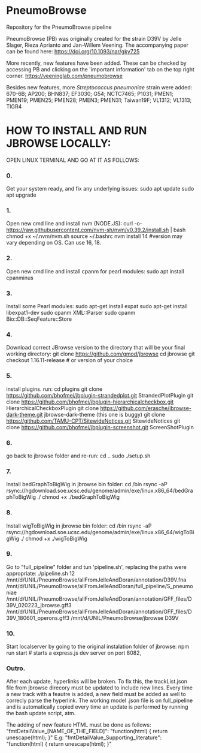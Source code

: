 # PneumoBrowse
Repository for the PneumoBrowse pipeline


PneumoBrowse (PB) was originally created for the strain D39V by Jelle Slager, Rieza Aprianto and Jan-Willem Veening. The accompanying paper can be found here: https://doi.org/10.1093/nar/gky725


More recently, new features have been added. These can be checked by accessing PB and clicking on the 'important information' tab on the top right corner.
https://veeninglab.com/pneumobrowse


Besides new features, more *Streptococcus pneumoniae* strain were added: 
670-6B; AP200; BHN837; EF3030; G54; NCTC7465; P1031; PMEN1; PMEN19; PMEN25; PMEN28; PMEN3; PMEN31; Taiwan19F; VL1312; VL1313; TIGR4


# HOW TO INSTALL AND RUN JBROWSE LOCALLY:
OPEN LINUX TERMINAL AND GO AT IT AS FOLLOWS:

### 0.
Get your system ready, and fix any underlying issues:
sudo apt update
sudo apt upgrade

### 1.
Open new cmd line and install nvm (NODE.JS):
curl -o- https://raw.githubusercontent.com/nvm-sh/nvm/v0.39.2/install.sh | bash
chmod +x ~/.nvm/nvm.sh
source ~/.bashrc
nvm install 14 #version may vary depending on OS. Can use 16, 18.

### 2.
Open new cmd line and install cpanm for pearl modules:
sudo apt install cpanminus

### 3.
Install some Pearl modules:
sudo apt-get install expat
sudo apt-get install libexpat1-dev
sudo cpanm XML::Parser
sudo cpanm Bio::DB::SeqFeature::Store

### 4.
Download correct JBrowse version to the directory that will be your final working directory:
git clone https://github.com/gmod/jbrowse
cd jbrowse
git checkout 1.16.11-release  # or version of your choice

### 5.
install plugins. run:
cd plugins
git clone https://github.com/bhofmei/jbplugin-strandedplot.git StrandedPlotPlugin
git clone https://github.com/bhofmei/jbplugin-hierarchicalcheckbox.git HierarchicalCheckboxPlugin
git clone https://github.com/erasche/jbrowse-dark-theme.git jbrowse-dark-theme (this one is buggy)
git clone https://github.com/TAMU-CPT/SitewideNotices.git SitewideNotices
git clone https://github.com/bhofmei/jbplugin-screenshot.git ScreenShotPlugin

### 6.
go back to jbrowse folder and re-run:
cd ..
sudo ./setup.sh

### 7.
Install bedGraphToBigWig in jbrowse bin folder:
cd /bin
rsync -aP rsync://hgdownload.soe.ucsc.edu/genome/admin/exe/linux.x86_64/bedGraphToBigWig ./
chmod +x ./bedGraphToBigWig

### 8.
Install wigToBigWig in jbrowse bin folder:
cd /bin
rsync -aP rsync://hgdownload.soe.ucsc.edu/genome/admin/exe/linux.x86_64/wigToBigWig ./
chmod +x ./wigToBigWig

### 9.
Go to "full_pipeline" folder and tun 'pipeline.sh', replacing the paths were appropriate:
./pipeline.sh 12 /mnt/d/UNIL/PneumoBrowse/allFromJelleAndDoran/annotation/D39V.fna /mnt/d/UNIL/PneumoBrowse/allFromJelleAndDoran/full_pipeline/S_pneumoniae /mnt/d/UNIL/PneumoBrowse/allFromJelleAndDoran/annotation/GFF_files/D39V_020223_jbrowse.gff3 /mnt/d/UNIL/PneumoBrowse/allFromJelleAndDoran/annotation/GFF_files/D39V_180601_operons.gff3 /mnt/d/UNIL/PneumoBrowse/jbrowse D39V

### 10.
Start localserver by going to the original instalation folder of jbrowse:
npm run start  # starts a express.js dev server on port 8082, 

### Outro.
After each update, hyperlinks will be broken. 
To fix this, the trackList.json file from jbrowse direcory must be updated to include new lines.
Every time a new track with a feautre is added, a new field must be added as well to correcly parse the hyperlink.
The working model .json file is on full_pipeline and is automatically copied every time an update is performed by running the bash update script, atm.

The adding of new feature HTML must be done as follows:
"fmtDetailValue_[NAME_OF_THE_FIELD]": "function(html) { return unescape(html); }"
E.g:
"fmtDetailValue_Supporting_literature": "function(html) { return unescape(html); }"

